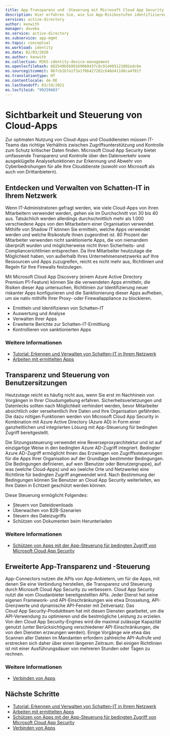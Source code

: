 ```yaml
---
title: App-Transparenz und -Steuerung mit Microsoft Cloud App Security
description: Hier erfahren Sie, wie Sie App-Risikostufen identifizieren, Sicherheitsverletzungen und Datenlecks in Echtzeit verhindern und App-Connectors verwenden, um Anbieter-APIs für Transparenz und Governance zu nutzen.
services: active-directory
author: kenwith
manager: daveba
ms.service: active-directory
ms.subservice: app-mgmt
ms.topic: conceptual
ms.workload: identity
ms.date: 02/03/2020
ms.author: kenwith
ms.collection: M365-identity-device-management
ms.openlocfilehash: 682549b5b99169060437c8c91d465121002edc6e
ms.sourcegitcommit: 867cb1b7a1f3a1f0b427282c648d411d0ca4f81f
ms.translationtype: HT
ms.contentlocale: de-DE
ms.lasthandoff: 03/19/2021
ms.locfileid: "99259603"
---
```

# <a name="cloud-app-visibility-and-control"></a>Sichtbarkeit und Steuerung von Cloud-Apps

Zur optimalen Nutzung von Cloud-Apps und Clouddiensten müssen IT-Teams das richtige Verhältnis zwischen Zugriffsunterstützung und Kontrolle zum Schutz kritischer Daten finden. Microsoft Cloud App Security bietet umfassende Transparenz und Kontrolle über den Datenverkehr sowie ausgeklügelte Analysefunktionen zur Erkennung und Abwehr von Cyberbedrohungen für alle Ihre Clouddienste (sowohl von Microsoft als auch von Drittanbietern).

## <a name="discover-and-manage-shadow-it-in-your-network"></a>Entdecken und Verwalten von Schatten-IT in Ihrem Netzwerk

Wenn IT-Administratoren gefragt werden, wie viele Cloud-Apps von ihren Mitarbeitern verwendet werden, gehen sie im Durchschnitt von 30 bis 40 aus. Tatsächlich werden allerdings durchschnittlich mehr als 1.000 verschiedene Apps von den Mitarbeitern einer Organisation verwendet. Mithilfe von Shadow IT können Sie ermitteln, welche Apps verwendet werden und welche Risikostufe ihnen zugeordnet ist. 80 Prozent der Mitarbeiter verwenden nicht sanktionierte Apps, die von niemandem überprüft wurden und möglicherweise nicht Ihren Sicherheits- und Compliancerichtlinien entsprechen. Da Ihre Mitarbeiter heutzutage die Möglichkeit haben, von außerhalb Ihres Unternehmensnetzwerks auf Ihre Ressourcen und Apps zuzugreifen, reicht es nicht mehr aus, Richtlinien und Regeln für Ihre Firewalls festzulegen.

Mit Microsoft Cloud App Discovery (einem Azure Active Directory Premium P1-Feature) können Sie die verwendeten Apps ermitteln, die Risiken dieser App untersuchen, Richtlinien zur Identifizierung neuer riskanter Apps konfigurieren und die Sanktionierung dieser Apps aufheben, um sie nativ mithilfe Ihrer Proxy- oder Firewallappliance zu blockieren.

- Ermitteln und Identifizieren von Schatten-IT
- Auswertung und Analyse
- Verwalten Ihrer Apps
- Erweiterte Berichte zur Schatten-IT-Ermittlung
- Kontrollieren von sanktionierten Apps
 
### <a name="learn-more"></a>Weitere Informationen

- [Tutorial: Erkennen und Verwalten von Schatten-IT in Ihrem Netzwerk](/cloud-app-security/tutorial-shadow-it)
- [Arbeiten mit ermittelten Apps](/cloud-app-security/discovered-apps)
 
## <a name="user-session-visibility-and-control"></a>Transparenz und Steuerung von Benutzersitzungen 

Heutzutage reicht es häufig nicht aus, wenn Sie erst im Nachhinein von Vorgängen in Ihrer Cloudumgebung erfahren. Sicherheitsverletzungen und Datenlecks sollten nach Möglichkeit verhindert werden, bevor Mitarbeiter absichtlich oder versehentlich Ihre Daten und Ihre Organisation gefährden. Die dazu nötigen Funktionen werden von Microsoft Cloud App Security in Kombination mit Azure Active Directory (Azure AD) in Form einer ganzheitlichen und integrierten Lösung mit App-Steuerung für bedingten Zugriff bereitgestellt. 

Die Sitzungssteuerung verwendet eine Reverseproxyarchitektur und ist auf einzigartige Weise in den bedingten Azure AD-Zugriff integriert. Bedingter Azure AD-Zugriff ermöglicht Ihnen das Erzwingen von Zugriffssteuerungen für die Apps Ihrer Organisation auf der Grundlage bestimmter Bedingungen. Die Bedingungen definieren, auf wen (Benutzer oder Benutzergruppe), auf was (welche Cloud-Apps) und wo (welche Orte und Netzwerke) eine Richtlinie für bedingten Zugriff angewendet wird. Nach Bestimmung der Bedingungen können Sie Benutzer an Cloud App Security weiterleiten, wo Ihre Daten in Echtzeit geschützt werden können.  

Diese Steuerung ermöglicht Folgendes:  
- Steuern von Dateidownloads
- Überwachen von B2B-Szenarien  
- Steuern des Dateizugriffs  
- Schützen von Dokumenten beim Herunterladen  
 
### <a name="learn-more"></a>Weitere Informationen

- [Schützen von Apps mit der App-Steuerung für bedingten Zugriff von Microsoft Cloud App Security](/cloud-app-security/proxy-intro-aad)
 
## <a name="advanced-app-visibility-and-controls"></a>Erweiterte App-Transparenz und -Steuerung 

App-Connectors nutzen die APIs von App-Anbietern, um für die Apps, mit denen Sie eine Verbindung herstellen, die Transparenz und Steuerung durch Microsoft Cloud App Security zu verbessern. Cloud App Security nutzt die vom Cloudanbieter bereitgestellten APIs. Jeder Dienst hat seine eigenen Framework- und API-Einschränkungen wie etwa Drosselung, API-Grenzwerte und dynamische API-Fenster mit Zeitversatz. Das Cloud App Security-Produktteam hat mit diesen Diensten gearbeitet, um die API-Verwendung zu optimieren und die bestmögliche Leistung zu erzielen. Von den Cloud App Security-Engines wird die maximal zulässige Kapazität genutzt (unter Berücksichtigung verschiedener API-Einschränkungen, die von den Diensten erzwungen werden). Einige Vorgänge wie etwa das Scannen aller Dateien im Mandanten erfordern zahlreiche API-Aufrufe und erstrecken sich daher über einen längeren Zeitraum. Bei einigen Richtlinien ist mit einer Ausführungsdauer von mehreren Stunden oder Tagen zu rechnen. 
 
### <a name="learn-more"></a>Weitere Informationen  

- [Verbinden von Apps](/cloud-app-security/enable-instant-visibility-protection-and-governance-actions-for-your-apps)

## <a name="next-steps"></a>Nächste Schritte

- [Tutorial: Erkennen und Verwalten von Schatten-IT in Ihrem Netzwerk](/cloud-app-security/tutorial-shadow-it)
- [Arbeiten mit ermittelten Apps](/cloud-app-security/discovered-apps)
- [Schützen von Apps mit der App-Steuerung für bedingten Zugriff von Microsoft Cloud App Security](/cloud-app-security/proxy-intro-aad)
- [Verbinden von Apps](/cloud-app-security/enable-instant-visibility-protection-and-governance-actions-for-your-apps)